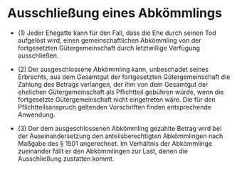 # Ausschließung eines Abkömmlings

- (1) Jeder Ehegatte kann für den Fall, dass die Ehe durch seinen Tod aufgelöst wird, einen gemeinschaftlichen Abkömmling von der fortgesetzten Gütergemeinschaft durch letztwillige Verfügung ausschließen.

- (2) Der ausgeschlossene Abkömmling kann, unbeschadet seines Erbrechts, aus dem Gesamtgut der fortgesetzten Gütergemeinschaft die Zahlung des Betrags verlangen, der ihm von dem Gesamtgut der ehelichen Gütergemeinschaft als Pflichtteil gebühren würde, wenn die fortgesetzte Gütergemeinschaft nicht eingetreten wäre. Die für den Pflichtteilsanspruch geltenden Vorschriften finden entsprechende Anwendung.

- (3) Der dem ausgeschlossenen Abkömmling gezahlte Betrag wird bei der Auseinandersetzung den anteilsberechtigten Abkömmlingen nach Maßgabe des § 1501 angerechnet. Im Verhältnis der Abkömmlinge zueinander fällt er den Abkömmlingen zur Last, denen die Ausschließung zustatten kommt.

